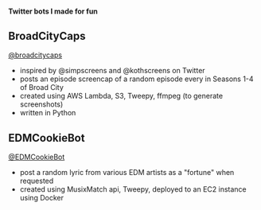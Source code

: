 #### Twitter bots I made for fun

## BroadCityCaps
[@broadcitycaps](https://twitter.com/broadcitycaps)
- inspired by @simpscreens and @kothscreens on Twitter
- posts an episode screencap of a random episode every  in Seasons 1-4 of Broad City
- created using AWS Lambda, S3, Tweepy, ffmpeg (to generate screenshots)
- written in Python
## EDMCookieBot
[@EDMCookieBot](https://twitter.com/edmcookiebot)
- post a random lyric from various EDM artists as a "fortune" when requested
- created using MusixMatch api, Tweepy, deployed to an EC2 instance using Docker
